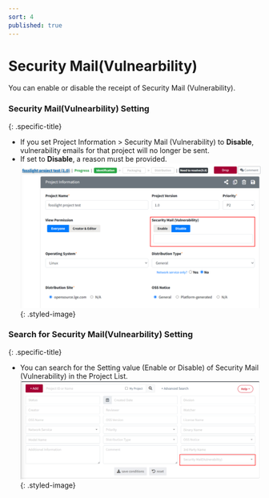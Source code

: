 ```yaml
---
sort: 4
published: true
---
```


# Security Mail(Vulnearbility)
<div class="note">
You can enable or disable the receipt of Security Mail (Vulnerability).  
</div>

### Security Mail(Vulnearbility) Setting
{: .specific-title}
- If you set Project Information > Security Mail (Vulnerability) to **Disable**, vulnerability emails for that project will no longer be sent.  
- If set to **Disable**, a reason must be provided.  
![vul_mail_setting](../images/vulnerability/vul_mail_setting.png){: .styled-image} 

### Search for Security Mail(Vulnearbility) Setting
{: .specific-title}
 - You can search for the Setting value (Enable or Disable) of Security Mail (Vulnerability) in the Project List.  
![vul_mail_search](../images/vulnerability/vul_mail_search.png){: .styled-image} 

